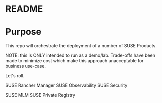 # README

# Purpose
This repo will orchestrate the deployment of a number of SUSE Products.

NOTE: this is ONLY intended to run as a demo/lab.  Trade-offs have been made to minimize cost which make this approach unacceptable for business use-case.

Let's roll.

SUSE Rancher Manager
SUSE Observability
SUSE Security

SUSE MLM
SUSE Private Registry
